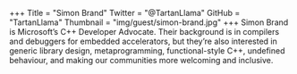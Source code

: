 +++
Title = "Simon Brand"
Twitter = "@TartanLlama"
GitHub = "TartanLlama"
Thumbnail = "img/guest/simon-brand.jpg"
+++
Simon Brand is Microsoft’s C++ Developer Advocate. Their background is in compilers and debuggers for embedded accelerators, but they’re also interested in generic library design, metaprogramming, functional-style C++, undefined behaviour, and making our communities more welcoming and inclusive.